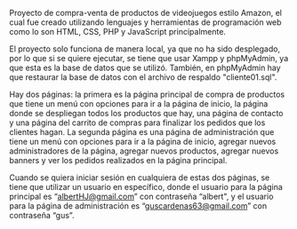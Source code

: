 Proyecto de compra-venta de productos de videojuegos estilo Amazon, el cual fue creado utilizando lenguajes y herramientas de programación web como lo son HTML, CSS, PHP y JavaScript principalmente.

El proyecto solo funciona de manera local, ya que no ha sido desplegado, por lo que si se quiere ejecutar, se tiene que usar Xampp y phpMyAdmin, ya que esta es la base de datos que se utilizó. También, en phpMyAdmin hay que restaurar la base de datos con el archivo de respaldo "cliente01.sql".

Hay dos páginas: la primera es la página principal de compra de productos que tiene un menú con opciones para ir a la página de inicio, la página donde se despliegan todos los productos que hay, una página de contacto y una página del carrito de compras para finalizar los pedidos que los clientes hagan. La segunda página es una página de administración que tiene un menú con opciones para ir a la página de inicio, agregar nuevos administradores de la página, agregar nuevos productos, agregar nuevos banners y ver los pedidos realizados en la página principal. 

Cuando se quiera iniciar sesión en cualquiera de estas dos páginas, se tiene que utilizar un usuario en específico, donde el usuario para la página principal es “albertHJ@gmail.com” con contraseña “albert", y el usuario para la página de administración es “guscardenas63@gmail.com” con contraseña “gus”.
